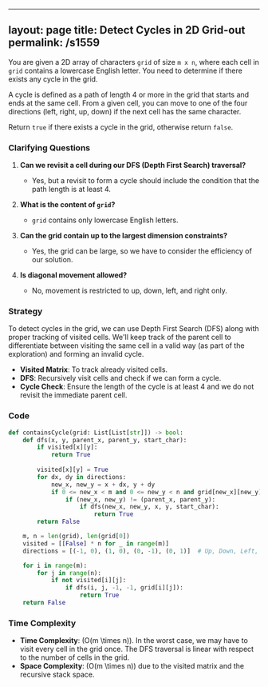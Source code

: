 
---
layout: page
title:  Detect Cycles in 2D Grid-out
permalink: /s1559
---

You are given a 2D array of characters `grid` of size `m x n`, where each cell in `grid` contains a lowercase English letter. You need to determine if there exists any cycle in the grid.

A cycle is defined as a path of length 4 or more in the grid that starts and ends at the same cell. From a given cell, you can move to one of the four directions (left, right, up, down) if the next cell has the same character.

Return `true` if there exists a cycle in the grid, otherwise return `false`.

### Clarifying Questions

1. **Can we revisit a cell during our DFS (Depth First Search) traversal?**
   - Yes, but a revisit to form a cycle should include the condition that the path length is at least 4.

2. **What is the content of `grid`?**
   - `grid` contains only lowercase English letters.

3. **Can the grid contain up to the largest dimension constraints?**
   - Yes, the grid can be large, so we have to consider the efficiency of our solution.

4. **Is diagonal movement allowed?**
   - No, movement is restricted to up, down, left, and right only.

### Strategy

To detect cycles in the grid, we can use Depth First Search (DFS) along with proper tracking of visited cells. We'll keep track of the parent cell to differentiate between visiting the same cell in a valid way (as part of the exploration) and forming an invalid cycle.

- **Visited Matrix**: To track already visited cells.
- **DFS**: Recursively visit cells and check if we can form a cycle.
- **Cycle Check**: Ensure the length of the cycle is at least 4 and we do not revisit the immediate parent cell.

### Code

```python
def containsCycle(grid: List[List[str]]) -> bool:
    def dfs(x, y, parent_x, parent_y, start_char):
        if visited[x][y]:
            return True
        
        visited[x][y] = True
        for dx, dy in directions:
            new_x, new_y = x + dx, y + dy
            if 0 <= new_x < m and 0 <= new_y < n and grid[new_x][new_y] == start_char:
                if (new_x, new_y) != (parent_x, parent_y):
                    if dfs(new_x, new_y, x, y, start_char):
                        return True
        return False

    m, n = len(grid), len(grid[0])
    visited = [[False] * n for _ in range(m)]
    directions = [(-1, 0), (1, 0), (0, -1), (0, 1)]  # Up, Down, Left, Right

    for i in range(m):
        for j in range(n):
            if not visited[i][j]:
                if dfs(i, j, -1, -1, grid[i][j]):
                    return True
    return False
```

### Time Complexity

- **Time Complexity**: \(O(m \times n)\). In the worst case, we may have to visit every cell in the grid once. The DFS traversal is linear with respect to the number of cells in the grid.
- **Space Complexity**: \(O(m \times n)\) due to the visited matrix and the recursive stack space.